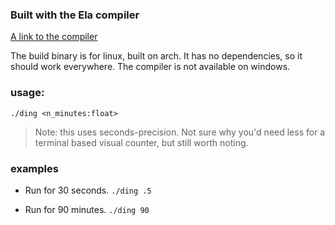 ### Built with the Ela compiler 
[A link to the compiler](https://github.com/toolateralus/ela)

The build binary is for linux, built on arch. It has no dependencies, so it should work everywhere.
The compiler is not available on windows.

### usage: 
`./ding <n_minutes:float>`

> Note: this uses seconds-precision. Not sure why you'd need less for a terminal based visual counter, but still worth noting.

### examples 
- Run for 30 seconds.
`./ding .5`

- Run for 90 minutes.
`./ding 90`
